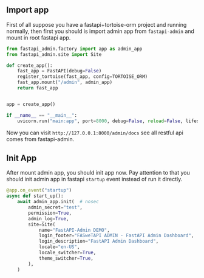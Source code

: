 ## Import app

First of all suppose you have a fastapi+tortoise-orm project and running normally, then first you should is import admin app from `fastapi-admin` and mount in root fastapi app.

```python hl_lines="6"
from fastapi_admin.factory import app as admin_app
from fastapi_admin.site import Site

def create_app():
    fast_app = FastAPI(debug=False)
    register_tortoise(fast_app, config=TORTOISE_ORM)
    fast_app.mount("/admin", admin_app)
    return fast_app


app = create_app()

if __name__ == "__main__":
    uvicorn.run("main:app", port=8000, debug=False, reload=False, lifespan="on")

```

Now you can visit `http://127.0.0.1:8000/admin/docs` see all restful api comes from fastapi-admin.

## Init App

After mount admin app, you should init app now. Pay attention to that you should init admin app in fastapi `startup` event instead of run it directly.

```python
@app.on_event("startup")
async def start_up():
    await admin_app.init(  # nosec
        admin_secret="test",
        permission=True,
        admin_log=True,
        site=Site(
            name="FastAPI-Admin DEMO",
            login_footer="FASweTAPI ADMIN - FastAPI Admin Dashboard",
            login_description="FastAPI Admin Dashboard",
            locale="en-US",
            locale_switcher=True,
            theme_switcher=True,
        ),
    )
```
